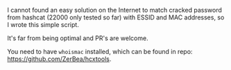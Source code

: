 I cannot found an easy solution on the Internet to match cracked password from hashcat (22000 only tested so far) with ESSID and MAC addresses, so I wrote this simple script.

It's far from being optimal and PR's are welcome.

You need to have `whoismac` installed, which can be found in repo: https://github.com/ZerBea/hcxtools.
